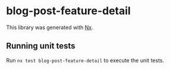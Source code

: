 # blog-post-feature-detail

This library was generated with [Nx](https://nx.dev).

## Running unit tests

Run `nx test blog-post-feature-detail` to execute the unit tests.

